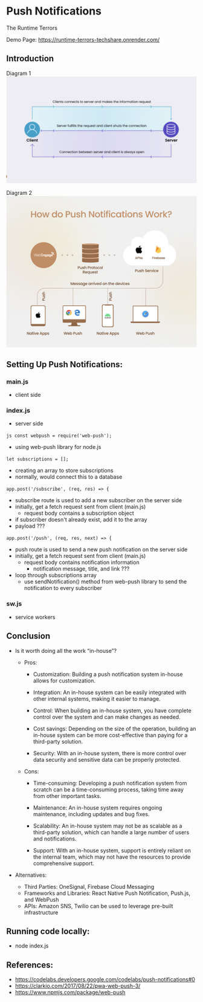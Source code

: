 # Push Notifications 

The Runtime Terrors

Demo Page: https://runtime-terrors-techshare.onrender.com/


## Introduction 

Diagram 1
![Diagram 1](diagrams/diagram1.png)

Diagram 2
![Diagram 2](diagrams/diagram2.png)


## Setting Up Push Notifications:

### main.js
- client side

### index.js
- server side

```js const webpush = require('web-push');```
- using web-push library for node.js

```let subscriptions = [];```
- creating an array to store subscriptions
- normally, would connect this to a database

```app.post('/subscribe', (req, res) => {```
- subscribe route is used to add a new subscriber on the server side
- initially, get a fetch request sent from client (main.js)
    - request body contains a subscription object
- if subscriber doesn't already exist, add it to the array
- payload ???


```app.post('/push', (req, res, next) => {```
- push route is used to send a new push notification on the server side
- initially, get a fetch request sent from client (main.js)
    - request body contains notification information
        - notification message, title, and link ???
- loop through subscriptions array
    - use sendNotification() method from web-push library to send 
      the notification to every subscriber

### sw.js
- service workers

## Conclusion
- Is it worth doing all the work “in-house”? 
    - Pros:
        - Customization: Building a push notification system in-house allows for customization.

        - Integration: An in-house system can be easily integrated with other internal systems, making it easier to manage.

        - Control: When building an in-house system, you have complete control over the system and can make changes as needed.

        - Cost savings: Depending on the size of the operation, building an in-house system can be more cost-effective than paying for a third-party solution.

        - Security: With an in-house system, there is more control over data security and sensitive data can be properly protected.

    - Cons:
        - Time-consuming: Developing a push notification system from scratch can be a time-consuming process, taking time away from other important tasks.

        - Maintenance: An in-house system requires ongoing maintenance, including updates and bug fixes.

        - Scalability: An in-house system may not be as scalable as a third-party solution, which can handle a large number of users and notifications.

        - Support: With an in-house system, support is entirely reliant on the internal team, which may not have the resources to provide comprehensive support.

- Alternatives:
    - Third Parties: OneSignal, Firebase Cloud Messaging
    - Frameworks and Libraries: React Native Push Notification, Push.js, and WebPush
    - APIs: Amazon SNS, Twilio can be used to leverage pre-built infrastructure




## Running code locally:
- node index.js

## References:
- https://codelabs.developers.google.com/codelabs/push-notifications#0
- https://clarkio.com/2017/08/22/pwa-web-push-3/
- https://www.npmjs.com/package/web-push